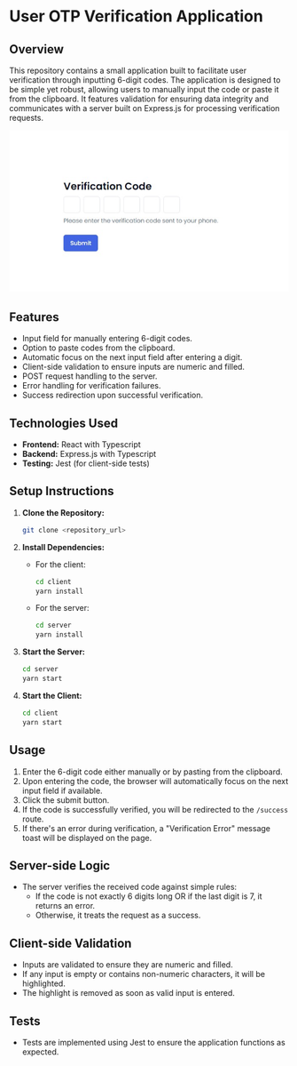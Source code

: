 # User OTP Verification Application

## Overview

This repository contains a small application built to facilitate user verification through inputting 6-digit codes. The application is designed to be simple yet robust, allowing users to manually input the code or paste it from the clipboard. It features validation for ensuring data integrity and communicates with a server built on Express.js for processing verification requests.

![Home Page](docs/images/home_page.jpg)

## Features

- Input field for manually entering 6-digit codes.
- Option to paste codes from the clipboard.
- Automatic focus on the next input field after entering a digit.
- Client-side validation to ensure inputs are numeric and filled.
- POST request handling to the server.
- Error handling for verification failures.
- Success redirection upon successful verification.

## Technologies Used

- **Frontend:** React with Typescript
- **Backend:** Express.js with Typescript
- **Testing:** Jest (for client-side tests)

## Setup Instructions

1. **Clone the Repository:**

   ```bash
   git clone <repository_url>
   ```

2. **Install Dependencies:**

   - For the client:

     ```bash
     cd client
     yarn install
     ```

   - For the server:

     ```bash
     cd server
     yarn install
     ```

3. **Start the Server:**

   ```bash
   cd server
   yarn start
   ```

4. **Start the Client:**

   ```bash
   cd client
   yarn start
   ```

## Usage

1. Enter the 6-digit code either manually or by pasting from the clipboard.
2. Upon entering the code, the browser will automatically focus on the next input field if available.
3. Click the submit button.
4. If the code is successfully verified, you will be redirected to the `/success` route.
5. If there's an error during verification, a "Verification Error" message toast will be displayed on the page.

## Server-side Logic

- The server verifies the received code against simple rules:
  - If the code is not exactly 6 digits long OR if the last digit is 7, it returns an error.
  - Otherwise, it treats the request as a success.

## Client-side Validation

- Inputs are validated to ensure they are numeric and filled.
- If any input is empty or contains non-numeric characters, it will be highlighted.
- The highlight is removed as soon as valid input is entered.

## Tests

- Tests are implemented using Jest to ensure the application functions as expected.

